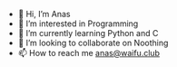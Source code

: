 - 👋 Hi, I’m Anas
- 👀 I’m interested in Programming
- 🌱 I’m currently learning Python and C
- 💞️ I’m looking to collaborate on Noothing
- 📫 How to reach me anas@waifu.club

<!---
Anas-Sherif/Anas-Sherif is a ✨ special ✨ repository because its `README.md` (this file) appears on your GitHub profile.
You can click the Preview link to take a look at your changes.
--->
